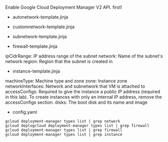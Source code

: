 Enable Google Cloud Deployment Manager V2 API. first!

- autonetwork-template.jinja


- customnetwork-template.jinja


- subnetwork-template.jinja


- firewall-template.jinja

ipCidrRange: IP address range of the subnet
network: Name of the subnet's network
region: Region that the subnet is created in

- instance-template.jinja

machineType: Machine type and zone
zone: Instance zone
networkInterfaces: Network and subnetwork that VM is attached to
accessConfigs: Required to give the instance a public IP address (required in this lab). To create instances with only an internal IP address, remove the accessConfigs section.
disks: The boot disk and its name and image

- config.yaml


```
gcloud deployment-manager types list | grep network
gcloud deplogcloud deployment-manager types list | grep firewall
gcloud deployment-manager types list | grep firewall
gcloud deployment-manager types list | grep instance

```
